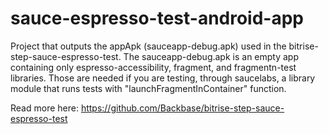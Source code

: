 # sauce-espresso-test-android-app

Project that outputs the appApk (sauceapp-debug.apk) used in the bitrise-step-sauce-espresso-test.
The sauceapp-debug.apk is an empty app containing only espresso-accessibility, fragment, and fragmentn-test libraries. Those are needed if you are testing, through saucelabs, a library module that runs tests with "launchFragmentInContainer" function.

Read more here:
https://github.com/Backbase/bitrise-step-sauce-espresso-test

